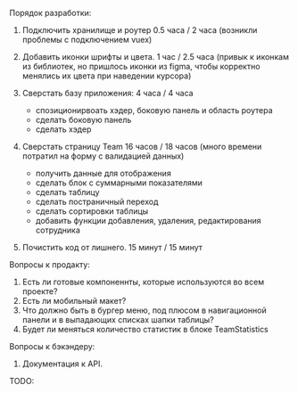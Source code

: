 Порядок разработки:
1. Подключить хранилище и роутер 0.5 часа / 2 часа (возникли проблемы с подключением vuex)

2. Добавить иконки шрифты и цвета. 1 час / 2.5 часа (привык к иконкам из библиотек, но пришлось иконки из figma, чтобы корректно менялись их цвета при наведении курсора)
   
3. Сверстать базу приложения: 4 часа / 4 часа
   - спозиционирвоать хэдер, боковую панель и область роутера
   - сделать боковую панель
   - сделать хэдер
  
4. Сверстать страницу Team 16 часов / 18 часов (много времени потратил на форму с валидацией данных)
   - получить данные для отображения
   - сделать блок с суммарными показателями
   - сделать таблицу
   - сделать постраничный переход
   - сделать сортировки таблицы
   - добавить функции добавления, удаления, редактирования сотрудника

5. Почистить код от лишнего.  15 минут / 15 минут

Вопросы к продакту:
1. Есть ли готовые компоненнты, которые используются во всем проекте?
2. Есть ли мобильный макет?
3. Что должно быть в бургер меню, под плюсом в навигационной панели и в выпадающих списках шапки таблицы?
4. Будет ли меняться количество статистик в блоке TeamStatistics

Вопросы к бэкэндеру:
1. Документация к API.
  


TODO:










   

